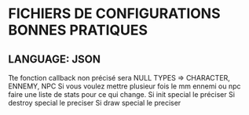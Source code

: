 # FICHIERS DE CONFIGURATIONS BONNES PRATIQUES

## LANGUAGE: JSON

Tte fonction callback non précisé sera NULL
TYPES => CHARACTER, ENNEMY, NPC
Si vous voulez mettre plusieur fois le mm ennemi ou npc faire une liste de stats pour ce qui change.
Si init special le préciser
Si destroy special le preciser
Si draw special le preciser
